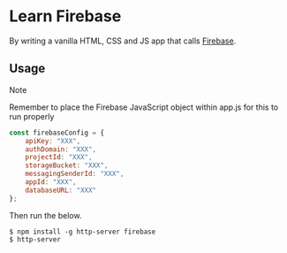 # Learn Firebase

By writing a vanilla HTML, CSS and JS app that calls [Firebase](https://firebase.google.com/).

## Usage

> [!NOTE]  
> Remember to place the Firebase JavaScript object within app.js for this to run properly
> 
> ```js
> const firebaseConfig = {
>     apiKey: "XXX",
>     authDomain: "XXX",
>     projectId: "XXX",
>     storageBucket: "XXX",
>     messagingSenderId: "XXX",
>     appId: "XXX",
>     databaseURL: "XXX"
> };
> 
> ```

Then run the below.

```console
$ npm install -g http-server firebase
$ http-server
```